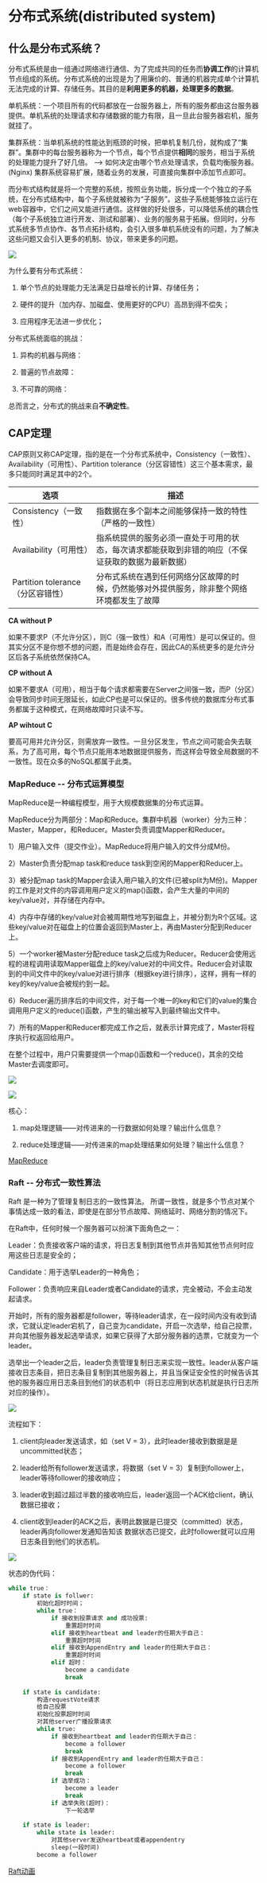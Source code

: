 # 分布式系统(distributed system)

## 什么是分布式系统？

分布式系统是由一组通过网络进行通信、为了完成共同的任务而**协调工作**的计算机节点组成的系统。分布式系统的出现是为了用廉价的、普通的机器完成单个计算机无法完成的计算、存储任务。其目的是**利用更多的机器，处理更多的数据**。

单机系统：一个项目所有的代码都放在一台服务器上，所有的服务都由这台服务器提供。单机系统的处理请求和存储数据的能力有限，且一旦此台服务器宕机，服务就挂了。

集群系统：当单机系统的性能达到瓶颈的时候，把单机复制几份，就构成了“集群”。集群中的每台服务器称为一个节点，每个节点提供**相同**的服务，相当于系统的处理能力提升了好几倍。 --> 如何决定由哪个节点处理请求，负载均衡服务器。(Nginx) 集群系统容易扩展，随着业务的发展，可直接向集群中添加节点即可。 

而分布式结构就是将一个完整的系统，按照业务功能，拆分成一个个独立的子系统，在分布式结构中，每个子系统就被称为“子服务”。这些子系统能够独立运行在web容器中，它们之间又能进行通信。这样做的好处很多，可以降低系统的耦合性（每个子系统独立进行开发、测试和部署）、业务的服务易于拓展。但同时，分布式系统多节点协作、各节点拓扑结构，会引入很多单机系统没有的问题，为了解决这些问题又会引入更多的机制、协议，带来更多的问题。


![](https://upload-images.jianshu.io/upload_images/4440914-47906d7c5db0041f.jpg?imageMogr2/auto-orient/strip%7CimageView2/2/w/1240)


为什么要有分布式系统：

1. 单个节点的处理能力无法满足日益增长的计算、存储任务； 

2. 硬件的提升（加内存、加磁盘、使用更好的CPU）高昂到得不偿失；

3. 应用程序无法进一步优化； 


分布式系统面临的挑战：

1. 异构的机器与网络： 

2. 普遍的节点故障： 

3. 不可靠的网络： 

总而言之，分布式的挑战来自**不确定性**。 


## CAP定理 

CAP原则又称CAP定理，指的是在一个分布式系统中，Consistency（一致性）、 Availability（可用性）、Partition tolerance（分区容错性）这三个基本需求，最多只能同时满足其中的2个。 



|选项|描述|
|  --  |  --  | 
|Consistency（一致性）|指数据在多个副本之间能够保持一致的特性（严格的一致性）| 
|Availability（可用性）|指系统提供的服务必须一直处于可用的状态，每次请求都能获取到非错的响应（不保证获取的数据为最新数据）|
|Partition tolerance（分区容错性）|分布式系统在遇到任何网络分区故障的时候，仍然能够对外提供服务，除非整个网络环境都发生了故障| 



**CA without P**

如果不要求P（不允许分区），则C（强一致性）和A（可用性）是可以保证的。但其实分区不是你想不想的问题，而是始终会存在，因此CA的系统更多的是允许分区后各子系统依然保持CA。

**CP without A** 

如果不要求A（可用），相当于每个请求都需要在Server之间强一致，而P（分区）会导致同步时间无限延长，如此CP也是可以保证的。很多传统的数据库分布式事务都属于这种模式，在网络故障时只读不写。

**AP wihtout C** 

要高可用并允许分区，则需放弃一致性。一旦分区发生，节点之间可能会失去联系，为了高可用，每个节点只能用本地数据提供服务，而这样会导致全局数据的不一致性。现在众多的NoSQL都属于此类。


### MapReduce -- 分布式运算模型


MapReduce是一种编程模型，用于大规模数据集的分布式运算。 

MapReduce分为两部分：Map和Reduce。集群中机器（worker）分为三种：Master，Mapper，和Reducer。Master负责调度Mapper和Reducer。

1）用户输入文件（提交作业）。MapReduce将用户输入的文件分成M份。

2）Master负责分配map task和reduce task到空闲的Mapper和Reducer上。

3）被分配map task的Mapper会读入用户输入的文件(已被split为M份)。Mapper的工作是对文件的内容调用用户定义的map()函数，会产生大量的中间的key/value对，并存储在内存中。

4）内存中存储的key/value对会被周期性地写到磁盘上，并被分割为R个区域。这些key/value对在磁盘上的位置会返回到Master上，再由Master分配到Reducer上。

5）一个worker被Master分配reduce task之后成为Reducer。Reducer会使用远程的进程调用读取Mapper磁盘上的key/value对的中间文件。Reducer会对读取到的中间文件中的key/value对进行排序（根据key进行排序），这样，拥有一样的key的key/value会被规约到一起。

6）Reducer遍历排序后的中间文件，对于每一个唯一的key和它们的value的集合调用用户定义的reduce()函数，产生的输出被写入到最终输出文件中。

7）所有的Mapper和Reducer都完成工作之后，就表示计算完成了，Master将程序执行权返回给用户。

在整个过程中，用户只需要提供一个map()函数和一个reduce()，其余的交给Master去调度即可。


![](https://upload-images.jianshu.io/upload_images/4440914-5e54669407edcb40.png?imageMogr2/auto-orient/strip%7CimageView2/2/w/1240)  


![](https://upload-images.jianshu.io/upload_images/4440914-7260aa08a1424a29.png?imageMogr2/auto-orient/strip%7CimageView2/2/w/1240)

核心： 

1. map处理逻辑——对传进来的一行数据如何处理？输出什么信息？

2. reduce处理逻辑——对传进来的map处理结果如何处理？输出什么信息？


[MapReduce](https://github.com/yuyilei/MIT-6.824/blob/master/notes/MapReduce.md) 



### Raft -- 分布式一致性算法

Raft 是一种为了管理复制日志的一致性算法。 所谓一致性，就是多个节点对某个事情达成一致的看法，即使是在部分节点故障、网络延时、网络分割的情况下。


在Raft中，任何时候一个服务器可以扮演下面角色之一：

Leader：负责接收客户端的请求，将日志复制到其他节点并告知其他节点何时应用这些日志是安全的；

Candidate：用于选举Leader的一种角色；

Follower：负责响应来自Leader或者Candidate的请求，完全被动，不会主动发起请求。

开始时，所有的服务器都是follower，等待leader请求，在一段时间内没有收到请求，它就认定leader宕机了，自己变为candidate，开启一次选举，给自己投票，并向其他服务器发起选举请求，如果它获得了大部分服务器的选票，它就变为一个leader。

选举出一个leader之后，leader负责管理复制日志来实现一致性。leader从客户端接收日志条目，把日志条目复制到其他服务器上，并且当保证安全性的时候告诉其他的服务器应用日志条目到他们的状态机中（将日志应用到状态机就是执行日志所对应的操作）。

![](https://upload-images.jianshu.io/upload_images/4440914-b40fe47d0f8118a9.png?imageMogr2/auto-orient/strip%7CimageView2/2/w/1240) 



流程如下：

1. client向leader发送请求，如（set V = 3），此时leader接收到数据是是uncommitted状态；

2. leader给所有follower发送请求，将数据（set V = 3）复制到follower上，leader等待follower的接收响应；

3. leader收到超过超过半数的接收响应后，leader返回一个ACK给client，确认数据已接收；

4. client收到leader的ACK之后，表明此数据是已提交（committed）状态，leader再向follower发通知告知该 数据状态已提交，此时follower就可以应用日志条目到他们的状态机。


![](https://upload-images.jianshu.io/upload_images/4440914-2185e8c2d609b468.png?imageMogr2/auto-orient/strip%7CimageView2/2/w/1240) 


状态的伪代码：

```python
while true：
    if state is follwer:  
        初始化超时时间；
        while true：
            if 接收到投票请求 and 成功投票:
                重置超时时间
            elif 接收到heartbeat and leader的任期大于自己：
                重置超时时间
            elif 接收到AppendEntry and leader的任期大于自己：
                重置超时时间 
            elif 超时：
                become a candidate 
                break 
        
    if state is candidate:
        构造requestVote请求 
        给自己投票
        初始化投票超时时间 
        对其他server广播投票请求
        while true:
            if 接收到heartbeat and leader的任期大于自己：
                become a follower 
                break
            if 接收到AppendEntry and leader的任期大于自己：
                become a follower 
                break 
            if 选举成功：
                become a leader 
                break
            if 选举失败(超时)：
                下一轮选举
                
    if state is leader:
        while state is leader:
            对其他server发送heartbeat或者appendentry
            sleep(一段时间) 
        become a follower 
```




[Raft动画](http://thesecretlivesofdata.com/raft/?utm_source=hacpai.com)








